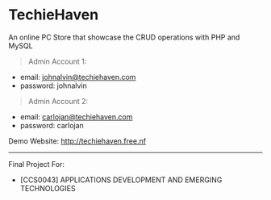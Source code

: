 # TechieHaven

An online PC Store that showcase the CRUD operations with PHP and MySQL


> Admin Account 1:
- email: johnalvin@techiehaven.com
- password: johnalvin
> Admin Account 2:
- email: carlojan@techiehaven.com
- password: carlojan


Demo Website: http://techiehaven.free.nf

---

Final Project For:

- \[CCS0043] APPLICATIONS DEVELOPMENT AND EMERGING TECHNOLOGIES